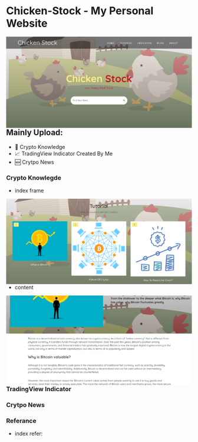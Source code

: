 # Chicken-Stock - My Personal Website

<img align="left" alt="webindex" src="webindex.png" />

<br />
<br />

## Mainly Upload:
- 📖 Crypto Knowledge
- 📈 TradingView Indicator Created By Me
- 🆕 Crytpo News

### Crypto Knowlegde
- index frame
<img align="left" alt="webexample" src="webtt.png" />

- content
<img align="left" alt="webexample2" src="webtt2.png" />

<br />

### TradingView Indicator


### Crytpo News


### Referance
- index refer: 
